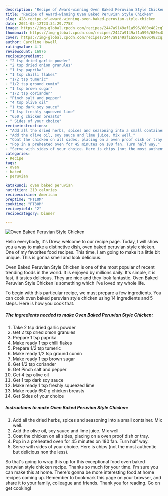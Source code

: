 ```yaml
---
description: "Recipe of Award-winning Oven Baked Peruvian Style Chicken"
title: "Recipe of Award-winning Oven Baked Peruvian Style Chicken"
slug: 428-recipe-of-award-winning-oven-baked-peruvian-style-chicken
date: 2021-05-12T23:34:29.775Z
image: https://img-global.cpcdn.com/recipes/2447a9149af1a596/680x482cq70/oven-baked-peruvian-style-chicken-recipe-main-photo.jpg
thumbnail: https://img-global.cpcdn.com/recipes/2447a9149af1a596/680x482cq70/oven-baked-peruvian-style-chicken-recipe-main-photo.jpg
cover: https://img-global.cpcdn.com/recipes/2447a9149af1a596/680x482cq70/oven-baked-peruvian-style-chicken-recipe-main-photo.jpg
author: Caroline Howell
ratingvalue: 4.1
reviewcount: 16976
recipeingredient:
- "2 tsp dried garlic powder"
- "2 tsp dried onion granules"
- "1 tsp paprika"
- "1 tsp chilli flakes"
- "1/2 tsp tumeric"
- "1/2 tsp ground cumin"
- "1 tsp brown sugar"
- "1/2 tsp coriander"
- "Pinch salt and pepper"
- "4 tsp olive oil"
- "1 tsp dark soy sauce"
- "1 tsp freshly squeezed lime"
- "650 g chicken breasts"
- " Sides of your choice"
recipeinstructions:
- "Add all the dried herbs, spices and seasoning into a small container. Mix well."
- "Add the olive oil, soy sauce and lime juice. Mix well."
- "Coat the chicken on all sides, placing on a oven proof dish or tray."
- "Pop in a preheated oven for 45 minutes on 180 fan. Turn half way."
- "Serve with sides of your choice. Here is chips (not the most authentic but delicious non the less)."
categories:
- Recipe
tags:
- oven
- baked
- peruvian

katakunci: oven baked peruvian 
nutrition: 210 calories
recipecuisine: American
preptime: "PT10M"
cooktime: "PT30M"
recipeyield: "2"
recipecategory: Dinner

---
```



![Oven Baked Peruvian Style Chicken](https://img-global.cpcdn.com/recipes/2447a9149af1a596/680x482cq70/oven-baked-peruvian-style-chicken-recipe-main-photo.jpg)

Hello everybody, it's Drew, welcome to our recipe page. Today, I will show you a way to make a distinctive dish, oven baked peruvian style chicken. One of my favorites food recipes. This time, I am going to make it a little bit unique. This is gonna smell and look delicious.



Oven Baked Peruvian Style Chicken is one of the most popular of recent trending foods in the world. It is enjoyed by millions daily. It's simple, it is fast, it tastes delicious. They are nice and they look fantastic. Oven Baked Peruvian Style Chicken is something which I've loved my whole life.


To begin with this particular recipe, we must prepare a few ingredients. You can cook oven baked peruvian style chicken using 14 ingredients and 5 steps. Here is how you cook that.

<!--inarticleads1-->

##### The ingredients needed to make Oven Baked Peruvian Style Chicken:

1. Take 2 tsp dried garlic powder
1. Get 2 tsp dried onion granules
1. Prepare 1 tsp paprika
1. Make ready 1 tsp chilli flakes
1. Prepare 1/2 tsp tumeric
1. Make ready 1/2 tsp ground cumin
1. Make ready 1 tsp brown sugar
1. Get 1/2 tsp coriander
1. Get Pinch salt and pepper
1. Get 4 tsp olive oil
1. Get 1 tsp dark soy sauce
1. Make ready 1 tsp freshly squeezed lime
1. Make ready 650 g chicken breasts
1. Get  Sides of your choice




<!--inarticleads2-->

##### Instructions to make Oven Baked Peruvian Style Chicken:

1. Add all the dried herbs, spices and seasoning into a small container. Mix well.
1. Add the olive oil, soy sauce and lime juice. Mix well.
1. Coat the chicken on all sides, placing on a oven proof dish or tray.
1. Pop in a preheated oven for 45 minutes on 180 fan. Turn half way.
1. Serve with sides of your choice. Here is chips (not the most authentic but delicious non the less).




So that's going to wrap this up for this exceptional food oven baked peruvian style chicken recipe. Thanks so much for your time. I'm sure you can make this at home. There's gonna be more interesting food at home recipes coming up. Remember to bookmark this page on your browser, and share it to your family, colleague and friends. Thank you for reading. Go on get cooking!
